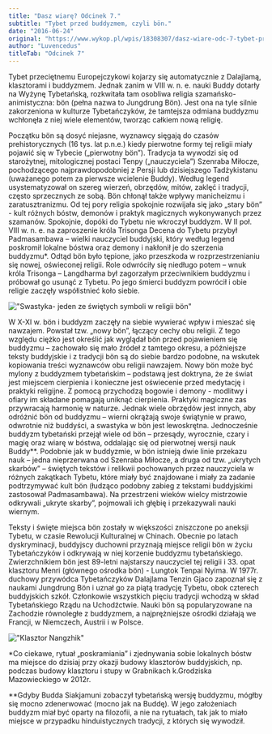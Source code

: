 ```yaml
---
title: "Dasz wiarę? Odcinek 7."
subtitle: "Tybet przed buddyzmem, czyli bön."
date: "2016-06-24"
original: "https://www.wykop.pl/wpis/18308307/dasz-wiare-odc-7-tybet-przed-buddyzmem-czyli-bon-t/"
author: "Luvencedus"
titleTab: "Odcinek 7"
---
```


Tybet przeciętnemu Europejczykowi kojarzy się automatycznie z Dalajlamą, klasztorami i buddyzmem. Jednak zanim w VIII w. n. e. nauki Buddy dotarły na Wyżynę Tybetańską, rozkwitała tam osobliwa religia szamańsko-animistyczna: bön (pełna nazwa to Jungdrung Bön). Jest ona na tyle silnie zakorzeniona w kulturze Tybetańczyków, że tamtejsza odmiana buddyzmu wchłonęła z niej wiele elementów, tworząc całkiem nową religię.

Początku bön są dosyć niejasne, wyznawcy sięgają do czasów prehistorycznych (16 tys. lat p.n.e.) kiedy pierwotne formy tej religii miały pojawić się w Tybecie („pierwotny bön”). Tradycja ta wywodzi się od starożytnej, mitologicznej postaci Tenpy („nauczyciela”) Szenraba Miłocze, pochodzącego najprawdopodobniej z Persji lub dzisiejszego Tadżykistanu (uważanego potem za pierwsze wcielenie Buddy). Według legend usystematyzował on szereg wierzeń, obrzędów, mitów, zaklęć i tradycji, często sprzecznych ze sobą. Bön chłonął także wpływy manicheizmu i zaratusztranizmu. Od tej pory religia spokojnie rozwijała się jako „stary bön” - kult różnych bóstw, demonów i praktyk magicznych wykonywanych przez szamanów. Spokojnie, dopóki do Tybetu nie wkroczył buddyzm. W II poł. VIII w. n. e. na zaproszenie króla Trisonga Decena do Tybetu przybył Padmasambawa – wielki nauczyciel buddyjski, który według legend poskromił lokalne bóstwa oraz demony i nakłonił je do szerzenia buddyzmu*. Odtąd bön było tępione, jako przeszkoda w rozprzestrzenianiu się nowej, oświeconej religii. Role odwróciły się niedługo potem – wnuk króla Trisonga – Langdharma był zagorzałym przeciwnikiem buddyzmu i próbował go usunąć z Tybetu. Po jego śmierci buddyzm powrócił i obie religie zaczęły współistnieć koło siebie.

!["Swastyka- jeden ze świętych symboli w religii bön"](../odc7/symbol_bon.jpg "Swastyka- jeden ze świętych symboli w religii bön")

W X-XI w. bön i buddyzm zaczęły na siebie wywierać wpływ i mieszać się nawzajem. Powstał tzw. „nowy bön”, łączący cechy obu religii. Z tego względu ciężko jest określić jak wyglądał bön przed pojawieniem się buddyzmu – zachowało się mało źródeł z tamtego okresu, a późniejsze teksty buddyjskie i z tradycji bön są do siebie bardzo podobne, na wskutek kopiowania treści wyznawców obu religii nawzajem. Nowy bön może być mylony z buddyzmem tybetańskim – podstawą jest doktryna, że że świat jest miejscem cierpienia i konieczne jest oświecenie przed medytację i praktyki religijne. Z pomocą przychodzą bogowie i demony - modlitwy i ofiary im składane pomagają uniknąć cierpienia. Praktyki magiczne zas przywracają harmonię w naturze. Jednak wiele obrzędów jest innych, aby odróżnić bön od buddyzmu – wierni okrążają swoje świątynie w prawo, odwrotnie niż buddyści, a swastyka w bön jest lewoskrętna. Jednocześnie buddyzm tybetański przejął wiele od bön – przesądy, wyrocznie, czary i magię oraz wiarę w bóstwa, oddalając się od pierwotnej wersji nauk Buddy**. Podobnie jak w buddyzmie, w bön istnieją dwie linie przekazu nauk – jedna nieprzerwana od Szenraba Miłocze, a druga od tzw. „ukrytych skarbów” – świętych tekstów i relikwii pochowanych przez nauczyciela w różnych zakątkach Tybetu, które miały być znajdowane i miały za zadanie podtrzymywać kult bön (łudząco podobny zabieg z tekstami buddyjskimi zastosował Padmasambawa). Na przestrzeni wieków wielcy mistrzowie odkrywali „ukryte skarby”, pojmowali ich głębię i przekazywali nauki wiernym.

Teksty i święte miejsca bön zostały w większości zniszczone po aneksji Tybetu, w czasie Rewolucji Kulturalnej w Chinach. Obecnie po latach dyskryminacji, buddyjscy duchowni przyznają miejsce religii bön w życiu Tybetańczyków i odkrywają w niej korzenie buddyzmu tybetańskiego. Zwierzchnikiem bön jest 89-letni najstarszy nauczyciel tej religii i 33. opat klasztoru Menri (głównego ośrodka bön) - Lungtok Tenpai Nyima. W 1977r. duchowy przywódca Tybetańczyków Dalajlama Tenzin Gjaco zapoznał się z naukami Jungdrung Bön i uznał go za piątą tradycję Tybetu, obok czterech buddyjskich szkół. Członkowie wszystkich pięciu tradycji wchodzą w skład Tybetańskiego Rządu na Uchodźctwie. Nauki bön są popularyzowane na Zachodzie równoległe z buddyzmem, a najprężniejsze ośrodki działają we Francji, w Niemczech, Austrii i w Polsce.

!["Klasztor Nangzhik"](../odc7/narshi_klasztor.jpg "Klasztor Nangzhik")

*Co ciekawe, rytuał „poskramiania” i zjednywania sobie lokalnych bóstw ma miejsce do dzisiaj przy okazji budowy klasztorów buddyjskich, np. podczas budowy klasztoru i stupy w Grabnikach k.Grodziska Mazowieckiego w 2012r.

**Gdyby Budda Siakjamuni zobaczył tybetańską wersję buddyzmu, mógłby się mocno zdenerwować (mocno jak na Buddę). W jego założeniach buddyzm miał być oparty na filozofii, a nie na rytuałach, tak jak to miało miejsce w przypadku hinduistycznych tradycji, z których się wywodził.